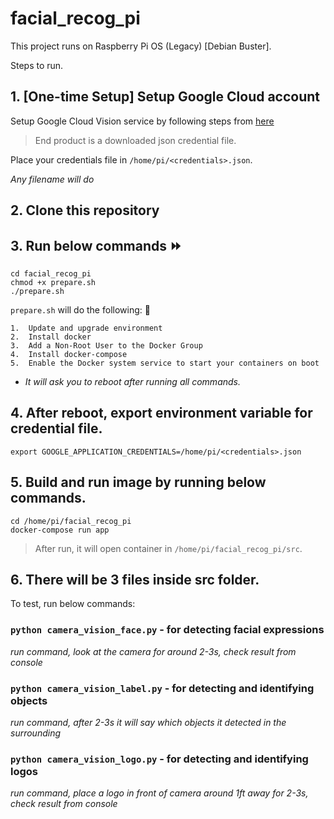 # facial_recog_pi

This project runs on Raspberry Pi OS (Legacy) [Debian Buster].

Steps to run.

  ## 1. **[One-time Setup]** Setup Google Cloud account
  
  Setup Google Cloud Vision service by following steps from [here](https://github.com/myworkmcoblefias/facial_recog_pi/blob/main/GOOGLE%20CLOUD%20SETUP%20README.md)

  > End product is a downloaded json credential file.
      
   Place your credentials file in ```/home/pi/<credentials>.json```. 
   
   *Any filename will do*
  
  ## 2.  Clone this repository
  
  ## 3.  Run below commands ⏩

  ```
  cd facial_recog_pi
  chmod +x prepare.sh
  ./prepare.sh
  ```
  
  ```prepare.sh``` will do the following: 🧰
  
    1.  Update and upgrade environment
    2.  Install docker
    3.  Add a Non-Root User to the Docker Group
    4.  Install docker-compose
    5.  Enable the Docker system service to start your containers on boot
   * *It will ask you to reboot after running all commands.*
  
  
  ## 4.  After reboot, export environment variable for credential file.
  
  ```export GOOGLE_APPLICATION_CREDENTIALS=/home/pi/<credentials>.json```
   
  ## 5.  Build and run image by running below commands.
  
  ```
  cd /home/pi/facial_recog_pi
  docker-compose run app
  ```
  
  > After run, it will open container in ```/home/pi/facial_recog_pi/src```.

  ## 6.  There will be 3 files inside src folder.
  
  To test, run below commands:
  ### ```python camera_vision_face.py``` - for detecting facial expressions
  *run command, look at the camera for around 2-3s, check result from console*
    
  ### ```python camera_vision_label.py``` - for detecting and identifying objects
  *run command, after 2-3s it will say which objects it detected in the surrounding*
  
  ### ```python camera_vision_logo.py``` - for detecting and identifying logos
  *run command, place a logo in front of camera around 1ft away for 2-3s, check result from console*

 
